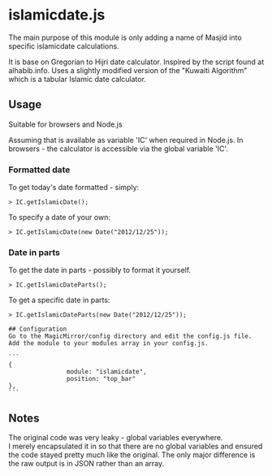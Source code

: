 # islamicdate.js

The main purpose of this module is only adding a name of Masjid into specific islamicdate calculations.

It is base on Gregorian to Hijri date calculator.  Inspired by the script found at alhabib.info.
Uses a slightly modified version of the "Kuwaiti Algorithm" which is a tabular Islamic date calculator.

## Usage

Suitable for browsers and Node.js

Assuming that is available as variable 'IC' when required in Node.js.
In browsers - the calculator is accessible via the global variable 'IC'.

### Formatted date

To get today's date formatted - simply:

	> IC.getIslamicDate();

To specify a date of your own:

	> IC.getIslamicDate(new Date("2012/12/25"));

### Date in parts

To get the date in parts - possibly to format it yourself.

	> IC.getIslamicDateParts();

To get a specific date in parts:

	> IC.getIslamicDateParts(new Date("2012/12/25"));

	## Configuration
	Go to the MagicMirror/config directory and edit the config.js file.
	Add the module to your modules array in your config.js.

	```
	{
					module: "islamicdate",
					position: "top_bar"
	},
	```


## Notes

The original code was very leaky - global variables everywhere.  
I merely encapsulated it in so that there are no global variables and ensured the code stayed pretty much like the original.
The only major difference is the raw output is in JSON rather than an array.
